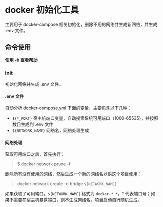 # docker 初始化工具
主要用于 docker-compose 相关初始化，删除不用的网络并生成新网络，并生成 .env 文件。



## 命令使用
**使用 -h 查看帮助**

### init
初始化网络并生成 .env 文件。
#### .env 文件
自动分析 docker-compose.yml 下面的变量，主要包含以下几种：
- `${*_PORT}` 宿主机端口变量，自动搜索系统可用端口（1000-65535），并按照数目生成到 .env 文件
- `${NETWORK_NAME}` 网络名，网络处理生成

#### 网络处理
获取可用端口之后，首先执行：

> $ docker network prune -f

删除所有没有使用的网络，然后生成一个新的网络名以供这个项目使用：

> docker network create -d bridge `${NETWORK_NAME}`

如果获取了可用端口，`${NETWORK_NAME}` 格式为 `docker-*_*`，* 代表端口号；如果不需要在宿主机暴露端口，则不生成网络名，项目启动自行随机生成。